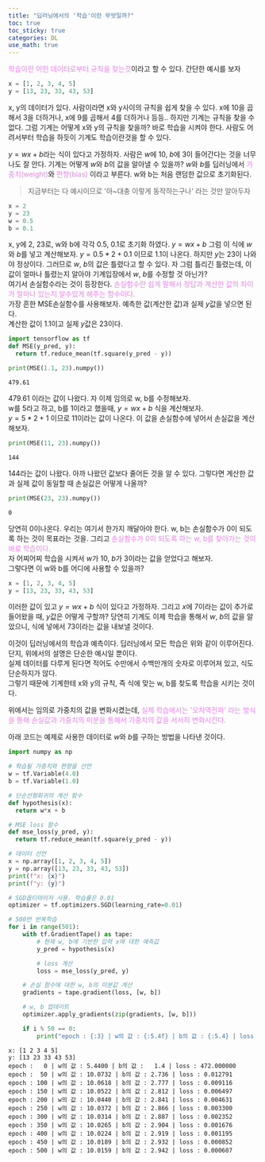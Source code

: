 ```yaml
---
title: "딥러닝에서의 '학습'이란 무엇일까?"
toc: true
toc_sticky: true
categories: DL
use_math: true
---
```


<span style="color:violet">학습이란 어떤 데이터로부터 규칙을 찾는것</span>이라고 할 수 있다. 간단한 예시를 보자  
```python
x = [1, 2, 3, 4, 5]
y = [13, 23, 33, 43, 53]
```
x, y의 데이터가 있다. 사람이라면 x와 y사이의 규칙을 쉽게 찾을 수 있다. x에 10을 곱해서 3을 더하거나, x에 9를 곱해서 4를 더하거나 등등.. 하지만 기계는 규칙을 찾을 수 없다. 그럼 기계는 어떻게 x와 y의 규칙을 찾을까? 바로 학습을 시켜야 한다. 사람도 어려서부터 학습을 하듯이 기계도 학습이란것을 할 수 있다.  


$y = wx + b$라는 식이 있다고 가정하자. 사람은 $w$에 10, $b$에 3이 들어간다는 것을 너무나도 잘 안다. 기계는 어떻게 $w$와 $b$의 값을 알아낼 수 있을까? $w$와 $b$를 딥러닝에서 <span style="color:violet">가중치(weight)</span>와 <span style="color:violet">편향(bias)</span> 이라고 부른다. w와 b는 처음 랜덤한 값으로 초기화된다.  
> 지금부터는 다 예시이므로 '아~대충 이렇게 동작하는구나' 라는 것만 알아두자


```python
x = 2
y = 23
w = 0.5
b = 0.1
```

x, y에 2, 23로, w와 b에 각각 0.5, 0.1로 초기화 하였다. $y = wx + b$ 그럼 이 식에 $w$와 $b$를 넣고 계산해보자. $y = 0.5*2 + 0.1$ 이므로 1.1이 나온다. 하지만 $y$는 23이 나와야 정상이다. 그러므로 $w$, $b$의 값은 틀렸다고 할 수 있다. 자 그럼 틀리긴 틀렸는데, 이 값이 얼마나 틀렸는지 알아야 기계입장에서 $w$, $b$를 수정할 것 아닌가?  
여기서 손실함수라는 것이 등장한다. <span style="color:violet">손실함수란 쉽게 말해서 정답과 계산한 값의 차이가 얼마나 있는지 알수있게 해주는 함수이다.</span>  
가장 흔한 MSE손실함수를 사용해보자. 예측한 값(계산한 값)과 실제 $y$값을 넣으면 된다.  
계산한 값이 1.1이고 실제 $y$값은 23이다.


```python
import tensorflow as tf
def MSE(y_pred, y):
  return tf.reduce_mean(tf.square(y_pred - y))

print(MSE(1.1, 23).numpy())
```

    479.61


479.61 이라는 값이 나왔다. 자 이제 임의로 w, b를 수정해보자.  
w를 5라고 하고, b를 1이라고 했을때, $y = wx + b$ 식을 계산해보자.  
$y = 5*2 + 1$ 이므로 11이라는 값이 나온다. 이 값을 손실함수에 넣어서 손실값을 계산해보자.


```python
print(MSE(11, 23).numpy())
```

    144


144라는 값이 나왔다. 아까 나왔던 값보다 줄어든 것을 알 수 있다. 그렇다면 계산한 값과 실제 값이 동일할 때 손실값은 어떻게 나올까?


```python
print(MSE(23, 23).numpy())
```

    0


당연히 0이나온다. 우리는 여기서 한가지 깨달아야 한다. w, b는 손실함수가 0이 되도록 하는 것이 목표라는 것을. 그리고 <span style="color:violet">손실함수가 0이 되도록 하는 w, b를 찾아가는 것이 바로 학습이다.</span>  
자 어찌어찌 학습을 시켜서 $w$가 10, $b$가 3이라는 값을 얻었다고 해보자.  
그렇다면 이 w와 b를 어디에 사용할 수 있을까?  
```python
x = [1, 2, 3, 4, 5]
y = [13, 23, 33, 43, 53]
```
이러한 값이 있고 $y = wx + b$ 식이 있다고 가정하자. 그리고 $x$에 7이라는 값이 추가로 들어왔을 때, $y$값은 어떻게 구할까? 당연히 기계도 이제 학습을 통해서 $w$, $b$의 값을 알았으니, 식에 넣에서 73이라는 값을 내보낼 것이다.

이것이 딥러닝에서의 학습과 예측이다. 딥러닝에서 모든 학습은 위와 같이 이루어진다. 단지, 위에서의 설명은 단순한 예시일 뿐이다.  
실제 데이터를 다루게 된다면 적어도 수만에서 수백만개의 숫자로 이루어져 있고, 식도 단순하지가 않다.  
그렇기 때문에 기계한테 x와 y의 규칙, 즉 식에 맞는 w, b를 찾도록 학습을 시키는 것이다.  

위에서는 임의로 가중치의 값을 변화시켰는데, <span style="color:violet">실제 학습에서는 '오차역전파' 라는 방식을 통해 손실값과 가중치의 미분을 통해서 가중치의 값을 서서히 변화시킨다.</span>

아래 코드는 예제로 사용한 데이터로 $w$와 $b$를 구하는 방법을 나타낸 것이다.


```python
import numpy as np

# 학습될 가중치와 편향을 선언
w = tf.Variable(4.0)
b = tf.Variable(1.0)

# 단순선형회귀의 계산 함수
def hypothesis(x):
  return w*x + b

# MSE loss 함수
def mse_loss(y_pred, y):
  return tf.reduce_mean(tf.square(y_pred - y))

# 데이터 선언
x = np.array([1, 2, 3, 4, 5])
y = np.array([13, 23, 33, 43, 53])
print(f"x: {x}")
print(f"y: {y}")

# SGD옵티마이저 사용. 학습률은 0.01
optimizer = tf.optimizers.SGD(learning_rate=0.01)

# 500번 반복학습
for i in range(501):
    with tf.GradientTape() as tape:
        # 현재 w, b에 기반한 입력 x에 대한 예측값
        y_pred = hypothesis(x)

        # loss 계산
        loss = mse_loss(y_pred, y)

    # 손실 함수에 대한 w, b의 미분값 계산
    gradients = tape.gradient(loss, [w, b])

    # w, b 업데이트
    optimizer.apply_gradients(zip(gradients, [w, b]))

    if i % 50 == 0:
        print("epoch : {:3} | w의 값 : {:5.4f} | b의 값 : {:5.4} | loss : {:5.6f}".format(i, w.numpy(), b.numpy(), loss))
```

    x: [1 2 3 4 5]
    y: [13 23 33 43 53]
    epoch :   0 | w의 값 : 5.4400 | b의 값 :   1.4 | loss : 472.000000
    epoch :  50 | w의 값 : 10.0732 | b의 값 : 2.736 | loss : 0.012791
    epoch : 100 | w의 값 : 10.0618 | b의 값 : 2.777 | loss : 0.009116
    epoch : 150 | w의 값 : 10.0522 | b의 값 : 2.812 | loss : 0.006497
    epoch : 200 | w의 값 : 10.0440 | b의 값 : 2.841 | loss : 0.004631
    epoch : 250 | w의 값 : 10.0372 | b의 값 : 2.866 | loss : 0.003300
    epoch : 300 | w의 값 : 10.0314 | b의 값 : 2.887 | loss : 0.002352
    epoch : 350 | w의 값 : 10.0265 | b의 값 : 2.904 | loss : 0.001676
    epoch : 400 | w의 값 : 10.0224 | b의 값 : 2.919 | loss : 0.001195
    epoch : 450 | w의 값 : 10.0189 | b의 값 : 2.932 | loss : 0.000852
    epoch : 500 | w의 값 : 10.0159 | b의 값 : 2.942 | loss : 0.000607
